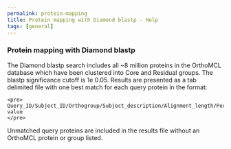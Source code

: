 ```yaml
---
permalink: protein-mapping
title: Protein mapping with Diamond blastp - Help
tags: [general]
---
```


<!-- no need for a title in this page -->

<div class="static-content">
  <h3>Protein mapping with Diamond blastp</h3>
  <p>
    The Diamond blastp search includes all ~8 million proteins in the OrthoMCL database which have been clustered into Core and Residual groups. The blastp significance cutoff is 1e 0.05.
    Results are presented as a tab delimited file with one best match for each query protein in the format:

    <pre>
    Query_ID/Subject_ID/Orthogroup/Subject_description/Alignment_length/Percent_identity/e-value
    </pre>
  </p>
  <p>
    Unmatched query proteins are included in the results file without an OrthoMCL protein or group listed.
  </p>
</div>
